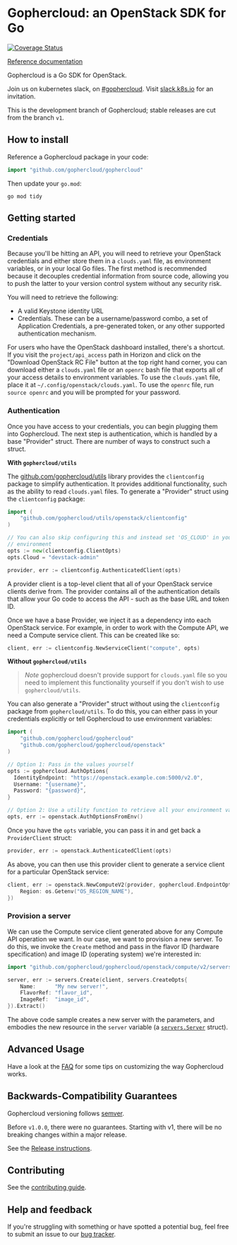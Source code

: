 # Gophercloud: an OpenStack SDK for Go
[![Coverage Status](https://coveralls.io/repos/github/gophercloud/gophercloud/badge.svg?branch=master)](https://coveralls.io/github/gophercloud/gophercloud?branch=master)

[Reference documentation](http://godoc.org/github.com/gophercloud/gophercloud)

Gophercloud is a Go SDK for OpenStack.

Join us on kubernetes slack, on [#gophercloud](https://kubernetes.slack.com/archives/C05G4NJ6P6X). Visit [slack.k8s.io](https://slack.k8s.io) for an invitation.

This is the development branch of Gophercloud; stable releases are cut from the branch `v1`.

## How to install

Reference a Gophercloud package in your code:

```go
import "github.com/gophercloud/gophercloud"
```

Then update your `go.mod`:

```shell
go mod tidy
```

## Getting started

### Credentials

Because you'll be hitting an API, you will need to retrieve your OpenStack
credentials and either store them in a `clouds.yaml` file, as environment
variables, or in your local Go files. The first method is recommended because
it decouples credential information from source code, allowing you to push the
latter to your version control system without any security risk.

You will need to retrieve the following:

* A valid Keystone identity URL
* Credentials. These can be a username/password combo, a set of Application
  Credentials, a pre-generated token, or any other supported authentication
  mechanism.

For users who have the OpenStack dashboard installed, there's a shortcut. If
you visit the `project/api_access` path in Horizon and click on the
"Download OpenStack RC File" button at the top right hand corner, you can
download either a `clouds.yaml` file or an `openrc` bash file that exports all
of your access details to environment variables. To use the `clouds.yaml` file,
place it at `~/.config/openstack/clouds.yaml`. To use the `openrc` file, run
`source openrc` and you will be prompted for your password.

### Authentication

Once you have access to your credentials, you can begin plugging them into
Gophercloud. The next step is authentication, which is handled by a base
"Provider" struct. There are number of ways to construct such a struct.

**With `gophercloud/utils`**

The [github.com/gophercloud/utils](https://github.com/gophercloud/utils)
library provides the `clientconfig` package to simplify authentication. It
provides additional functionality, such as the ability to read `clouds.yaml`
files. To generate a "Provider" struct using the `clientconfig` package:

```go
import (
	"github.com/gophercloud/utils/openstack/clientconfig"
)

// You can also skip configuring this and instead set 'OS_CLOUD' in your
// environment
opts := new(clientconfig.ClientOpts)
opts.Cloud = "devstack-admin"

provider, err := clientconfig.AuthenticatedClient(opts)
```

A provider client is a top-level client that all of your OpenStack service
clients derive from. The provider contains all of the authentication details
that allow your Go code to access the API - such as the base URL and token ID.

Once we have a base Provider, we inject it as a dependency into each OpenStack
service. For example, in order to work with the Compute API, we need a Compute
service client. This can be created like so:

```go
client, err := clientconfig.NewServiceClient("compute", opts)
```

**Without `gophercloud/utils`**

> *Note*
> gophercloud doesn't provide support for `clouds.yaml` file so you need to
> implement this functionality yourself if you don't wish to use
> `gophercloud/utils`.

You can also generate a "Provider" struct without using the `clientconfig`
package from `gophercloud/utils`. To do this, you can either pass in your
credentials explicitly or tell Gophercloud to use environment variables:

```go
import (
	"github.com/gophercloud/gophercloud"
	"github.com/gophercloud/gophercloud/openstack"
)

// Option 1: Pass in the values yourself
opts := gophercloud.AuthOptions{
  IdentityEndpoint: "https://openstack.example.com:5000/v2.0",
  Username: "{username}",
  Password: "{password}",
}

// Option 2: Use a utility function to retrieve all your environment variables
opts, err := openstack.AuthOptionsFromEnv()
```

Once you have the `opts` variable, you can pass it in and get back a
`ProviderClient` struct:

```go
provider, err := openstack.AuthenticatedClient(opts)
```

As above, you can then use this provider client to generate a service client
for a particular OpenStack service:

```go
client, err := openstack.NewComputeV2(provider, gophercloud.EndpointOpts{
	Region: os.Getenv("OS_REGION_NAME"),
})
```

### Provision a server

We can use the Compute service client generated above for any Compute API
operation we want. In our case, we want to provision a new server. To do this,
we invoke the `Create` method and pass in the flavor ID (hardware
specification) and image ID (operating system) we're interested in:

```go
import "github.com/gophercloud/gophercloud/openstack/compute/v2/servers"

server, err := servers.Create(client, servers.CreateOpts{
	Name:      "My new server!",
	FlavorRef: "flavor_id",
	ImageRef:  "image_id",
}).Extract()
```

The above code sample creates a new server with the parameters, and embodies the
new resource in the `server` variable (a
[`servers.Server`](http://godoc.org/github.com/gophercloud/gophercloud) struct).

## Advanced Usage

Have a look at the [FAQ](./docs/FAQ.md) for some tips on customizing the way Gophercloud works.

## Backwards-Compatibility Guarantees

Gophercloud versioning follows [semver](https://semver.org/spec/v2.0.0.html).

Before `v1.0.0`, there were no guarantees. Starting with v1, there will be no breaking changes within a major release.

See the [Release instructions](./RELEASE.md).

## Contributing

See the [contributing guide](./.github/CONTRIBUTING.md).

## Help and feedback

If you're struggling with something or have spotted a potential bug, feel free
to submit an issue to our [bug tracker](https://github.com/gophercloud/gophercloud/issues).
